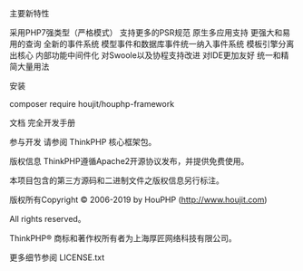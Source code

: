 主要新特性

采用PHP7强类型（严格模式）
支持更多的PSR规范
原生多应用支持
更强大和易用的查询
全新的事件系统
模型事件和数据库事件统一纳入事件系统
模板引擎分离出核心
内部功能中间件化
对Swoole以及协程支持改进
对IDE更加友好
统一和精简大量用法

安装

composer require houjit/houphp-framework

文档
完全开发手册

参与开发
请参阅 ThinkPHP 核心框架包。

版权信息
ThinkPHP遵循Apache2开源协议发布，并提供免费使用。

本项目包含的第三方源码和二进制文件之版权信息另行标注。

版权所有Copyright © 2006-2019 by HouPHP (http://www.houjit.com)

All rights reserved。

ThinkPHP® 商标和著作权所有者为上海厚匠网络科技有限公司。

更多细节参阅 LICENSE.txt
